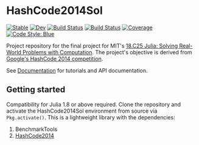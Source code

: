# HashCode2014Sol

[![Stable](https://img.shields.io/badge/docs-stable-blue.svg)](https://karen-sy.github.io/HashCode2014Sol.jl/stable/)
[![Dev](https://img.shields.io/badge/docs-dev-blue.svg)](https://karen-sy.github.io/HashCode2014Sol.jl/dev/)
[![Build Status](https://github.com/karen-sy/HashCode2014Sol.jl/actions/workflows/CI.yml/badge.svg?branch=master)](https://github.com/karen-sy/HashCode2014Sol.jl/actions/workflows/CI.yml?query=branch%3Amaster)
[![Build Status](https://travis-ci.com/karen-sy/HashCode2014Sol.jl.svg?branch=master)](https://travis-ci.com/karen-sy/HashCode2014Sol.jl)
[![Coverage](https://codecov.io/gh/karen-sy/HashCode2014Sol.jl/branch/master/graph/badge.svg)](https://codecov.io/gh/karen-sy/HashCode2014Sol.jl)
[![Code Style: Blue](https://img.shields.io/badge/code%20style-blue-4495d1.svg)](https://github.com/invenia/BlueStyle)

Project repository for the final project for MIT's [18.C25 Julia: Solving Real-World Problems with Computation](https://github.com/mitmath/JuliaComputation). The project's objective is derived from [Google's HashCode 2014 competition](https://storage.googleapis.com/coding-competitions.appspot.com/HC/2014/hashcode2014_final_task.pdf). 

See [Documentation](https://karen-sy.github.io/HashCode2014Sol.jl/dev/) for tutorials and API documentation.

## Getting started 
Compatibility for Julia 1.8 or above required. Clone the repository and activate the HashCode2014Sol environment from source via `Pkg.activate()`. This is a lightweight library with the dependencies:
1. BenchmarkTools
2. [HashCode2014](https://github.com/gdalle/HashCode2014.jl)


